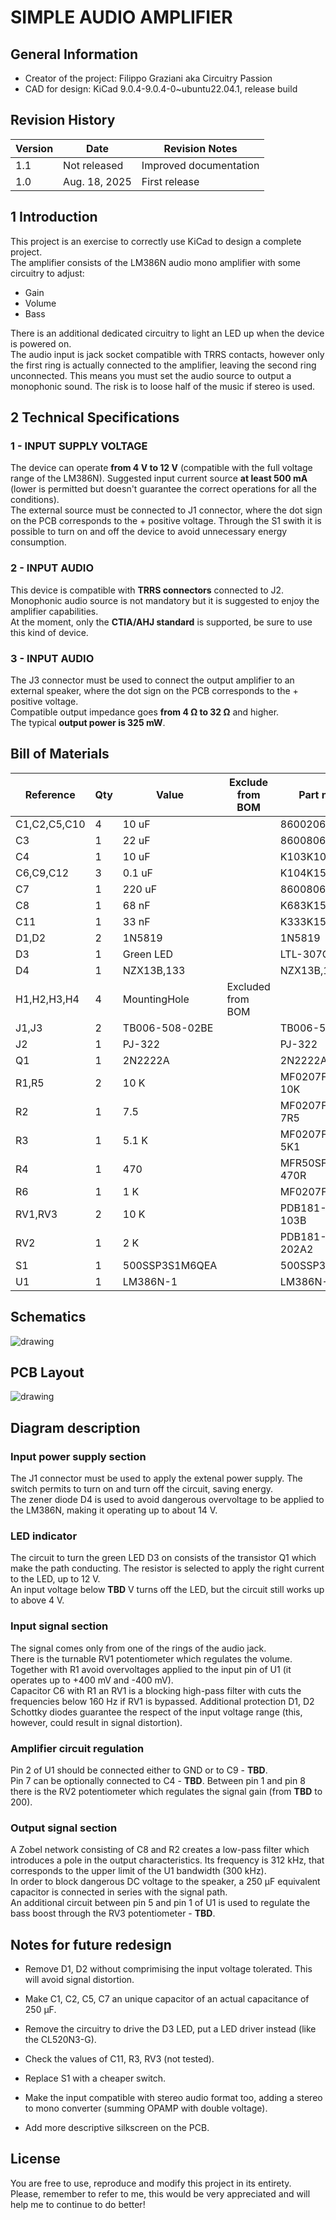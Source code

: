 # SIMPLE AUDIO AMPLIFIER

## General Information

- Creator of the project: Filippo Graziani aka Circuitry Passion
- CAD for design: KiCad 9.0.4-9.0.4-0~ubuntu22.04.1, release build

## Revision History

|Version|Date         |Revision Notes|
|-------|-------------|--------------|
|1.1    |Not released |Improved documentation|
|1.0    |Aug. 18, 2025| First release|

## 1 Introduction

This project is an exercise to correctly use KiCad to design a complete project.  
The amplifier consists of the LM386N audio mono amplifier with some circuitry to adjust:

- Gain
- Volume
- Bass

There is an additional dedicated circuitry to light an LED up when the device is powered on.  
The audio input is jack socket compatible with TRRS contacts, however only the first ring is actually connected to the amplifier, leaving the second ring unconnected. This means you must set the audio source to output a monophonic sound. The risk is to loose half of the music if stereo is used.

## 2 Technical Specifications

### 1 - INPUT SUPPLY VOLTAGE

The device can operate **from 4 V to 12 V** (compatible with the full voltage range of the LM386N). Suggested input current source **at least 500 mA** (lower is permitted but doesn't guarantee the correct operations for all the conditions).  
The external source must be connected to J1 connector, where the dot sign on the PCB corresponds to the + positive voltage.
Through the S1 swith it is possible to turn on and off the device to avoid unnecessary energy consumption.

### 2 - INPUT AUDIO

This device is compatible with **TRRS connectors** connected to J2. Monophonic audio source is not mandatory but it is suggested to enjoy the amplifier capabilities.  
At the moment, only the **CTIA/AHJ standard** is supported, be sure to use this kind of device.  

### 3 - INPUT AUDIO

The J3 connector must be used to connect the output amplifier to an external speaker, where the dot sign on the PCB corresponds to the + positive voltage.  
Compatible output impedance goes **from 4 Ω to 32 Ω** and higher.  
The typical **output power is 325 mW**.

## Bill of Materials

|Reference   |Qty|Value         |Exclude from BOM |Part number       |
|------------|---|--------------|-----------------|------------------|
|C1,C2,C5,C10|4  |10 uF         |                 |860020672010      |
|C3          |1  |22 uF         |                 |860080672001      |
|C4          |1  |10 uF         |                 |K103K10X7RF5UL2   |
|C6,C9,C12   |3  |0.1 uF        |                 |K104K15X7RF5TL2   |
|C7          |1  |220 uF        |                 |860080675015      |
|C8          |1  |68 nF         |                 |K683K15X7RF5TL2   |
|C11         |1  |33 nF         |                 |K333K15X7RF5TL2   |
|D1,D2       |2  |1N5819        |                 |1N5819            |
|D3          |1  |Green LED     |                 |LTL-307GLC        |
|D4          |1  |NZX13B,133    |                 |  NZX13B,133      |
|H1,H2,H3,H4 |4  |MountingHole  |Excluded from BOM|                  |
|J1,J3       |2  |TB006-508-02BE|                 |TB006-508-02BE    |
|J2          |1  |PJ-322        |                 |PJ-322            |
|Q1          |1  |2N2222A       |                 |2N2222A           |
|R1,R5       |2  |10 K          |                 |MF0207FRE52-10K   |
|R2          |1  |7.5           |                 |MF0207FTE52-7R5   |
|R3          |1  |5.1 K         |                 |MF0207FTE52-5K1   |
|R4          |1  |470           |                 |MFR50SFTE52-470R  |
|R6          |1  |1 K           |                 |MF0207FTE52-1K    |
|RV1,RV3     |2  |10 K          |                 |PDB181-K420K-103B |
|RV2         |1  |2 K           |                 |PDB181-K420K-202A2|
|S1          |1  |500SSP3S1M6QEA|                 |500SSP3S1M6QEA    |
|U1          |1  |LM386N-1      |                 |LM386N-1/NOPB     |

## Schematics

![drawing](./output/simple_audio_amplifier.svg)

## PCB Layout

![drawing](./output/simple_audio_amplifier_layout.svg)

## Diagram description

### Input power supply section

The J1 connector must be used to apply the extenal power supply. The switch permits to turn on and turn off the circuit, saving energy.  
The zener diode D4 is used to avoid dangerous overvoltage to be applied to the LM386N, making it operating up to about 14 V.

### LED indicator

The circuit to turn the green LED D3 on consists of the transistor Q1 which make the path conducting. The resistor is selected to apply the right current to the LED, up to 12 V.  
An input voltage below **TBD** V turns off the LED, but the circuit still works up to above 4 V.

### Input signal section

The signal comes only from one of the rings of the audio jack.  
There is the turnable RV1 potentiometer which regulates the volume. Together with R1 avoid overvoltages applied to the input pin of U1 (it operates up to +400 mV and -400 mV).  
Capacitor C6 with R1 an RV1 is a blocking high-pass filter with cuts the frequencies below 160 Hz if RV1 is bypassed.
Additional protection D1, D2 Schottky diodes guarantee the respect of the input voltage range (this, however, could result in signal distortion).

### Amplifier circuit regulation

Pin 2 of U1 should be connected either to GND or to C9 - **TBD**.  
Pin 7 can be optionally connected to C4 - **TBD**.
Between pin 1 and pin 8 there is the RV2 potentiometer which regulates the signal gain (from **TBD** to 200).  

### Output signal section

A Zobel network consisting of C8 and R2 creates a low-pass filter which introduces a pole in the output characteristics. Its frequency is 312 kHz, that corresponds to the upper limit of the U1 bandwidth (300 kHz).  
In order to block dangerous DC voltage to the speaker, a 250 µF equivalent capacitor is connected in series with the signal path.  
An additional circuit between pin 5 and pin 1 of U1 is used to regulate the bass boost through the RV3 potentiometer - **TBD**.

## Notes for future redesign

- Remove D1, D2 without comprimising the input voltage tolerated. This will avoid signal distortion.

- Make C1, C2, C5, C7 an unique capacitor of an actual capacitance of 250 µF.

- Remove the circuitry to drive the D3 LED, put a LED driver instead (like the CL520N3-G).

- Check the values of C11, R3, RV3 (not tested).

- Replace S1 with a cheaper switch.

- Make the input compatible with stereo audio format too, adding a stereo to mono converter (summing OPAMP with double voltage).

- Add more descriptive silkscreen on the PCB.

## License

You are free to use, reproduce and modify this project in its entirety.  
Please, remember to refer to me, this would be very appreciated and will help me to continue to do better!

